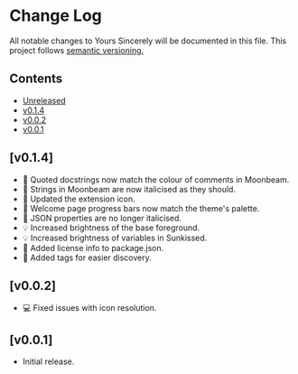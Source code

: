 # Change Log

All notable changes to Yours Sincerely will be documented in this file.
This project follows [semantic versioning.](https://semver.org/)

## Contents
- [Unreleased](#unreleased)
- [v0.1.4](#v013)
- [v0.0.2](#v002)
- [v0.0.1](#v001)

## [v0.1.4]
- 🌃 Quoted docstrings now match the colour of comments in Moonbeam.
- 🌃 Strings in Moonbeam are now italicised as they should. 
- 🌅 Updated the extension icon.
- 🎉 Welcome page progress bars now match the theme's palette.
- 🎢 JSON properties are no longer italicised.
- 💡 Increased brightness of the base foreground.
- 💡 Increased brightness of variables in Sunkissed.
- 📄 Added license info to package.json.
- 📄 Added tags for easier discovery.

## [v0.0.2]

- 💻 Fixed issues with icon resolution.

## [v0.0.1]

- Initial release.
